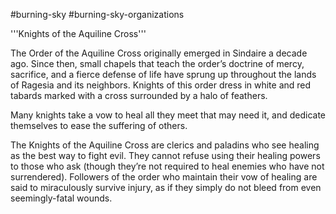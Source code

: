 #burning-sky #burning-sky-organizations

'''Knights of the Aquiline Cross'''

The Order of the Aquiline Cross originally emerged in Sindaire a decade ago. Since then, small chapels that teach the order’s doctrine of mercy, sacrifice, and a fierce defense of life have sprung up
throughout the lands of Ragesia and its neighbors. Knights of this order dress in white and red tabards marked with a cross surrounded by a halo of feathers.

Many knights take a vow to heal all they meet that may need it, and dedicate themselves to ease the suffering of others.

The Knights of the Aquiline Cross are clerics and paladins who see healing as the best way to fight evil. They cannot refuse using their healing powers to those who ask (though they’re not required to heal
enemies who have not surrendered). Followers of the order who maintain their vow of healing are said to miraculously survive injury, as if they simply do not bleed from even seemingly-fatal wounds.
